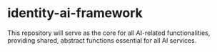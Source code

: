 # identity-ai-framework
This repository will serve as the core for all AI-related functionalities, providing shared, abstract functions essential for all AI services.
